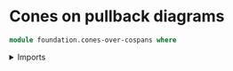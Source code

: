 # Cones on pullback diagrams

```agda
module foundation.cones-over-cospans where
```

<details><summary>Imports</summary>

```agda
open import foundation-core.cones-over-cospans public
```

</details>
